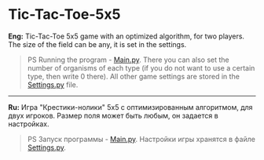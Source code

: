 # Tic-Tac-Toe-5x5
**Eng:** Tic-Tac-Toe 5x5 game with an optimized algorithm, for two players. The size of the field can be any, it is set in the settings.

>PS Running the program - [Main.py](https://github.com/IvanBakanov/War-of-biological-sistems/blob/main/War_of_bio_sistems/Main.py). There you can also set the number of organisms of each type (if you do not want to use a certain type, then write 0 there). All other game settings are stored in the [Settings.py](https://github.com/IvanBakanov/War-of-biological-sistems/blob/main/War_of_bio_sistems/Settings.py) file.

---

**Ru:** Игра "Крестики-нолики" 5x5 с оптимизированным алгоритмом, для двух игроков. Размер поля может быть любым, он задается в настройках.

>PS Запуск программы - [Main.py](https://github.com/IvanBakanov/War-of-biological-sistems/blob/main/War_of_bio_sistems/Main.py). Настройки игры хранятся в файле [Settings.py](https://github.com/IvanBakanov/War-of-biological-sistems/blob/main/War_of_bio_sistems/Settings.py).
